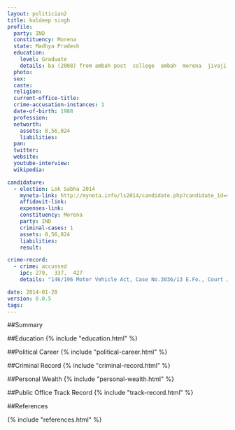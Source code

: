 ```yaml
---
layout: politician2
title: kuldeep singh
profile: 
  party: IND
  constituency: Morena
  state: Madhya Pradesh
  education: 
    level: Graduate
    details: ba (2008) from ambah post  college  ambah  morena  jivaji university  gwalior  12th (2003) from tekchandra jain higher secondary school  ambah  distt. morena & 10th (2001) from sarsawati school higher secondary  shivpuri
  photo: 
  sex: 
  caste: 
  religion: 
  current-office-title: 
  crime-accusation-instances: 1
  date-of-birth: 1988
  profession: 
  networth: 
    assets: 8,56,024
    liabilities: 
  pan: 
  twitter: 
  website: 
  youtube-interview: 
  wikipedia: 

candidature: 
  - election: Lok Sabha 2014
    myneta-link: http://myneta.info/ls2014/candidate.php?candidate_id=4083
    affidavit-link: 
    expenses-link: 
    constituency: Morena 
    party: IND
    criminal-cases: 1
    assets: 8,56,024
    liabilities: 
    result:  

crime-record: 
  - crime: accussed
    ipc: 279,  337,  427
    details: "146/196 Motor Vehicle Act, Case No.3036/13 E.Fo., Court J.M.F.C., Ambah, Year-2013" 

date: 2014-01-28
version: 0.0.5
tags: 
---
```

##Summary


##Education
{% include "education.html" %}


##Political Career
{% include "political-career.html" %}


##Criminal Record
{% include "criminal-record.html" %}


##Personal Wealth
{% include "personal-wealth.html" %}


##Public Office Track Record
{% include "track-record.html" %}


##References


{% include "references.html" %}
